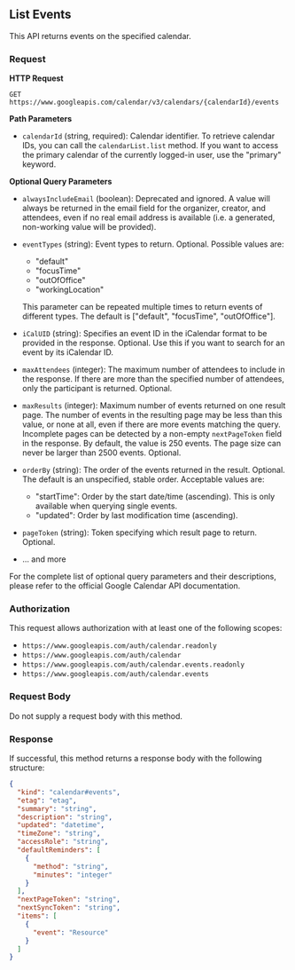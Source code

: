 ## List Events

This API returns events on the specified calendar.

### Request

**HTTP Request**

```
GET https://www.googleapis.com/calendar/v3/calendars/{calendarId}/events
```

**Path Parameters**

- `calendarId` (string, required): Calendar identifier. To retrieve calendar IDs, you can call the `calendarList.list` method. If you want to access the primary calendar of the currently logged-in user, use the "primary" keyword.

**Optional Query Parameters**

- `alwaysIncludeEmail` (boolean): Deprecated and ignored. A value will always be returned in the email field for the organizer, creator, and attendees, even if no real email address is available (i.e. a generated, non-working value will be provided).
- `eventTypes` (string): Event types to return. Optional. Possible values are:
  - "default"
  - "focusTime"
  - "outOfOffice"
  - "workingLocation"
  
  This parameter can be repeated multiple times to return events of different types. The default is ["default", "focusTime", "outOfOffice"].
- `iCalUID` (string): Specifies an event ID in the iCalendar format to be provided in the response. Optional. Use this if you want to search for an event by its iCalendar ID.
- `maxAttendees` (integer): The maximum number of attendees to include in the response. If there are more than the specified number of attendees, only the participant is returned. Optional.
- `maxResults` (integer): Maximum number of events returned on one result page. The number of events in the resulting page may be less than this value, or none at all, even if there are more events matching the query. Incomplete pages can be detected by a non-empty `nextPageToken` field in the response. By default, the value is 250 events. The page size can never be larger than 2500 events. Optional.
- `orderBy` (string): The order of the events returned in the result. Optional. The default is an unspecified, stable order. Acceptable values are:
  - "startTime": Order by the start date/time (ascending). This is only available when querying single events.
  - "updated": Order by last modification time (ascending).
- `pageToken` (string): Token specifying which result page to return. Optional.
- ... and more

For the complete list of optional query parameters and their descriptions, please refer to the official Google Calendar API documentation.

### Authorization

This request allows authorization with at least one of the following scopes:

- `https://www.googleapis.com/auth/calendar.readonly`
- `https://www.googleapis.com/auth/calendar`
- `https://www.googleapis.com/auth/calendar.events.readonly`
- `https://www.googleapis.com/auth/calendar.events`

### Request Body

Do not supply a request body with this method.

### Response

If successful, this method returns a response body with the following structure:

```json
{
  "kind": "calendar#events",
  "etag": "etag",
  "summary": "string",
  "description": "string",
  "updated": "datetime",
  "timeZone": "string",
  "accessRole": "string",
  "defaultReminders": [
    {
      "method": "string",
      "minutes": "integer"
    }
  ],
  "nextPageToken": "string",
  "nextSyncToken": "string",
  "items": [
    {
      "event": "Resource"
    }
  ]
}
```